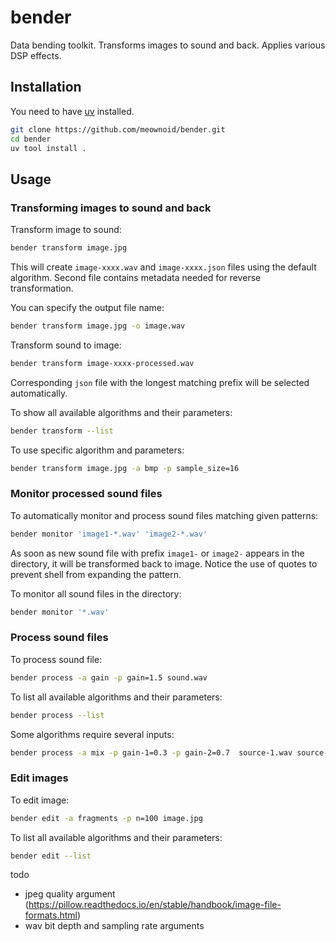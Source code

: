 # bender

Data bending toolkit. Transforms images to sound and back. Applies various DSP effects.

## Installation

You need to have [uv](https://github.com/astral-sh/uv) installed.

```bash
git clone https://github.com/meownoid/bender.git
cd bender
uv tool install .
```

## Usage

### Transforming images to sound and back

Transform image to sound:

```bash
bender transform image.jpg
```

This will create `image-xxxx.wav` and `image-xxxx.json` files using the default algorithm. Second file contains metadata needed for reverse transformation.

You can specify the output file name:

```bash
bender transform image.jpg -o image.wav
```

Transform sound to image:

```bash
bender transform image-xxxx-processed.wav
```

Corresponding `json` file with the longest matching prefix will be selected automatically.

To show all available algorithms and their parameters:

```bash
bender transform --list
```

To use specific algorithm and parameters:

```bash
bender transform image.jpg -a bmp -p sample_size=16
```

### Monitor processed sound files

To automatically monitor and process sound files matching given patterns:

```bash
bender monitor 'image1-*.wav' 'image2-*.wav'
```

As soon as new sound file with prefix `image1-` or `image2-` appears in the directory, it will be transformed back to image.
Notice the use of quotes to prevent shell from expanding the pattern.

To monitor all sound files in the directory:

```bash
bender monitor '*.wav'
```

### Process sound files

To process sound file:

```bash
bender process -a gain -p gain=1.5 sound.wav
```

To list all available algorithms and their parameters:

```bash
bender process --list
```

Some algorithms require several inputs:

```bash
bender process -a mix -p gain-1=0.3 -p gain-2=0.7  source-1.wav source-2.wav
```

### Edit images

To edit image:

 ```bash
 bender edit -a fragments -p n=100 image.jpg
 ```

To list all available algorithms and their parameters:

```bash
bender edit --list
```

todo

- jpeg quality argument (https://pillow.readthedocs.io/en/stable/handbook/image-file-formats.html)
- wav bit depth and sampling rate arguments
